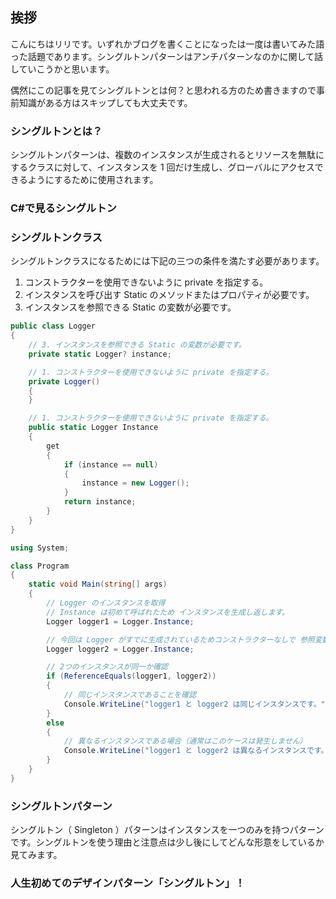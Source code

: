 ## 挨拶

こんにちはリリです。いずれかブログを書くことになったは一度は書いてみた語った話題であります。シングルトンパターンはアンチパターンなのかに関して話していこうかと思います。

偶然にこの記事を見てシングルトンとは何？と思われる方のため書きますので事前知識がある方はスキップしても大丈夫です。

### シングルトンとは？

シングルトンパターンは、複数のインスタンスが生成されるとリソースを無駄にするクラスに対して、インスタンスを 1 回だけ生成し、グローバルにアクセスできるようにするために使用されます。

### C#で見るシングルトン

### シングルトンクラス

シングルトンクラスになるためには下記の三つの条件を満たす必要があります。

1. コンストラクターを使用できないように private を指定する。
2. インスタンスを呼び出す Static のメソッドまたはプロパティが必要です。
3. インスタンスを参照できる Static の変数が必要です。

```cs
public class Logger
{
    // 3. インスタンスを参照できる Static の変数が必要です。
    private static Logger? instance;

    // 1. コンストラクターを使用できないように private を指定する。
    private Logger()
    {
    }

    // 1. コンストラクターを使用できないように private を指定する。
    public static Logger Instance
    {
        get
        {
            if (instance == null)
            {
                instance = new Logger();
            }
            return instance;
        }
    }
}
```

```csharp
using System;

class Program
{
    static void Main(string[] args)
    {
        // Logger のインスタンスを取得
        // Instance は初めて呼ばれたため インスタンスを生成し返します。
        Logger logger1 = Logger.Instance;

        // 今回は Logger がすでに生成されているためコンストラクターなしで 参照変数を呼び出します。
        Logger logger2 = Logger.Instance;

        // 2つのインスタンスが同一か確認
        if (ReferenceEquals(logger1, logger2))
        {
            // 同じインスタンスであることを確認
            Console.WriteLine("logger1 と logger2 は同じインスタンスです。");
        }
        else
        {
            // 異なるインスタンスである場合（通常はこのケースは発生しません）
            Console.WriteLine("logger1 と logger2 は異なるインスタンスです。");
        }
    }
}
```

### シングルトンパターン

シングルトン（ Singleton ）パターンはインスタンスを一つのみを持つパターンです。シングルトンを使う理由と注意点は少し後にしてどんな形意をしているか見てみます。

### 人生初めてのデザインパターン「シングルトン」！
